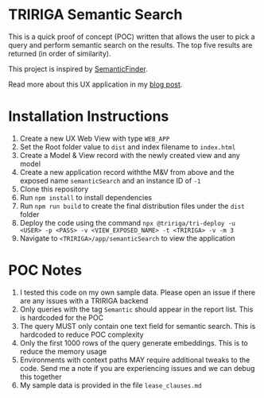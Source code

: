 # TRIRIGA Semantic Search

This is a quick proof of concept (POC) written that allows the user to pick a query and perform semantic search on the results. The top five results are returned (in order of similarity).

This project is inspired by [SemanticFinder](https://github.com/do-me/SemanticFinder).

Read more about this UX application in my [blog post](https://karbasi.dev/blog/performing-semantic-search-on-unstructured-tririga-data).

# Installation Instructions

1. Create a new UX Web View with type `WEB_APP`
1. Set the Root folder value to `dist` and index filename to `index.html`
1. Create a Model & View record with the newly created view and any model
1. Create a new application record withthe M&V from above and the exposed name `semanticSearch` and an instance ID of `-1`
1. Clone this repository
1. Run `npm install` to install dependencies
1. Run `npm run build` to create the final distribution files under the `dist` folder
1. Deploy the code using the command `npx @tririga/tri-deploy -u <USER> -p <PASS> -v <VIEW_EXPOSED_NAME> -t <TRIRIGA> -v -m 3`
1. Navigate to `<TRIRIGA>/app/semanticSearch` to view the application

# POC Notes

1. I tested this code on my own sample data. Please open an issue if there are any issues with a TRIRIGA backend
1. Only queries with the tag `Semantic` should appear in the report list. This is hardcoded for the POC
1. The query MUST only contain one text field for semantic search. This is hardcoded to reduce POC complexity
1. Only the first 1000 rows of the query generate embeddings. This is to reduce the memory usage
1. Environments with context paths MAY require additional tweaks to the code. Send me a note if you are experiencing issues and we can debug this together
1. My sample data is provided in the file `lease_clauses.md`
